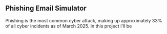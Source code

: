 ## Phishing Email Simulator
Phishing is the most common cyber attack, making up approximately 33% of all cyber incidents as of March 2025. In this project I'll be 
